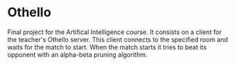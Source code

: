 # Othello
Final project for the Artifical Intelligence course.
It consists on a client for the teacher's Othello server. This client connects to the specified room and waits for the match
to start. When the match starts it tries to beat its opponent with an alpha-beta pruning algorithm.

